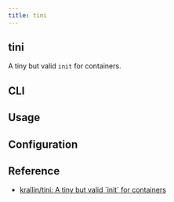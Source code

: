 ```yaml
---
title: tini
---
```


## tini
A tiny but valid `init` for containers.

## CLI

## Usage

## Configuration

## Reference
* [krallin/tini: A tiny but valid \`init\` for containers](https://github.com/krallin/tini)

